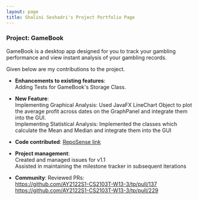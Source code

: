 ```yaml
---
layout: page
title: Shalini Seshadri's Project Portfolio Page
---
```


### Project: GameBook 

GameBook is a desktop app designed for you to track your gambling performance and view instant analysis of 
your gambling records.

Given below are my contributions to the project.

* **Enhancements to existing features**:<br>
  Adding Tests for GameBook's Storage Class. 

* **New Feature**:<br> 
  Implementing Graphical Analysis: 
  Used JavaFX LineChart Object to plot the average profit across dates on the GraphPanel 
  and integrate them into the GUI.<br>
  Implementing Statistical Analysis: 
  Implemented the classes which calculate the Mean and Median and integrate them into the GUI

* **Code contributed**: [RepoSense link](https://nus-cs2103-ay2122s1.github.io/tp-dashboard/?search=&sort=groupTitle&sortWithin=title&since=2021-09-17&timeframe=commit&mergegroup=&groupSelect=groupByRepos&breakdown=false&tabOpen=true&tabAuthor=shaliniseshadri&tabRepo=AY2122S1-CS2103T-W13-3%2Ftp%5Bmaster%5D&authorshipIsMergeGroup=false&authorshipFileTypes=docs~functional-code~test-code&authorshipIsBinaryFileTypeChecked=false&tabType=authorship)

* **Project management**:<br>
  Created and managed issues for v1.1<br> 
  Assisted in maintaining the milestone tracker in subsequent iterations
  
* **Community**:
  Reviewed PRs:<br> 
  https://github.com/AY2122S1-CS2103T-W13-3/tp/pull/137
  https://github.com/AY2122S1-CS2103T-W13-3/tp/pull/229
  
